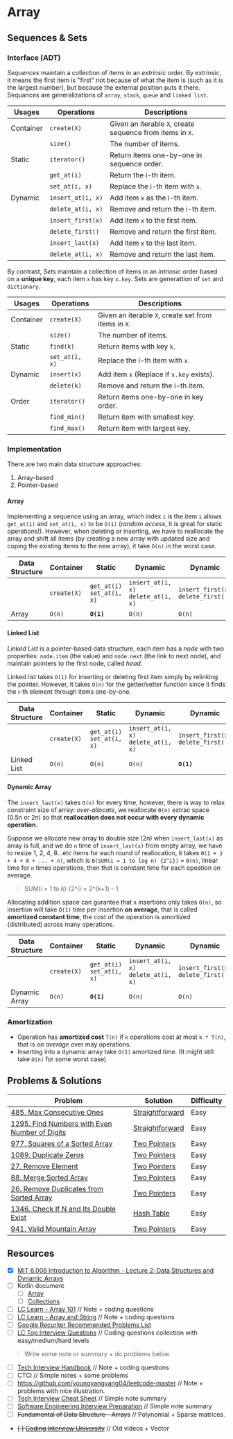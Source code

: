# Array
## Sequences & Sets
### Interface (ADT)
*Sequences* maintain a collection of items in an *extrinsic* order. By extrinsic, it means the first item is "first" not because of what the item is (such as it is the largest number), but because the external position puts it there. Sequances are generalizations of `array`, `stack`, `queue` and `linked list`.

| Usages    | Operations        | Descriptions                                          |
|-----------|-------------------|-------------------------------------------------------|
| Container | `create(X)`       | Given an iterable `X`, create sequence from items in `X`. |
|           | `size()`          | The number of items.                                  |
| Static    | `iterator()`      | Return items one-by-one in sequence order.            |
|           | `get_at(i)`       | Return the i-th item.                                 |
|           | `set_at(i, x)`    | Replace the i-th item with `x`.                         |
| Dynamic   | `insert_at(i, x)` | Add item `x` as the i-th item.                          |
|           | `delete_at(i, x)` | Remove and return the i-th item.                      |
|           | `insert_first(x)`  | Add item `x` to the first item.                         |
|           | `delete_first()`  | Remove and return the first item.                     |
|           | `insert_last(x)`   | Add item `x` to the last item.                          |
|           | `delete_at(i, x)` | Remove and return the last item.                      |

By contrast, *Sets* maintain a collection of items in an *intrinsic* order based on a **unique key**, each item `x` has key `x.key`. Sets are generattion of `set` and `dictionary`.

| Usages    | Operations     | Descriptions                                         |
|-----------|----------------|------------------------------------------------------|
| Container | `create(X)`    | Given an iterable `X`, create set from items in `X`. |
|           | `size()`       | The number of items.                                 |
| Static    | `find(k)`      | Return items with key `k`.                           |
|           | `set_at(i, x)` | Replace the i-th item with `x`.                      |
| Dynamic   | `insert(x)`    | Add item `x` (Replace if `x.key` exists).            |
|           | `delete(k)`    | Remove and return the i-th item.                     |
| Order     | `iterator()`   | Return items one-by-one in key order.                |
|           | `find_min()`   | Return item with smallest key.                       |
|           | `find_max()`   | Return item with largest key.                        |

### Implementation
There are two main data structure approaches:
1. Array-based
2. Pointer-based

#### Array
Implementing a sequence using an array, which index `i` is the item `i` allows `get_at(i)` and `set_at(i, x)` to be `O(1)` (*random access*, it is great for static operations!). However, when deleting or inserting, we have to reallocate the array and shift all items (by creating a new array with updated size and coping the existing items to the new array), it take `O(n)` in the worst case.

| Data Structure | Container   | Static                     | Dynamic                             | Dynamic                            | Dynamic                          |
|----------------|-------------|----------------------------|-------------------------------------|------------------------------------|----------------------------------|
|                | `create(X)` | `get_at(i)` `set_at(i, x)` | `insert_at(i, x)` `delete_at(i, x)` | `insert_first(x)` `delete_first()` | `insert_last(x)` `delete_last()` |
| Array          | `O(n)`      | **`O(1)`**                 | `O(n)`                              | `O(n)`                             | `O(n)`                           |

#### Linked List
*Linked List* is a pointer-based data structure, each item has a *node* with two properties: `node.item` (the value) and `node.next` (the link to next node), and maintain pointers to the first node, called *head*.

Linked list takes `O(1)` for inserting or deleting first item simply by relinking the pointer. However, it takes `O(n)` for the getter/setter function since it finds the i-th element through items one-by-one.

| Data Structure | Container   | Static                     | Dynamic                             | Dynamic                            | Dynamic                          |
|----------------|-------------|----------------------------|-------------------------------------|------------------------------------|----------------------------------|
|                | `create(X)` | `get_at(i)` `set_at(i, x)` | `insert_at(i, x)` `delete_at(i, x)` | `insert_first(x)` `delete_first()` | `insert_last(x)` `delete_last()` |
| Linked List    | `O(n)`      | `O(n)`                     | `O(n)`                              | **`O(1)`**                         | `O(n)`                           |

#### Dynamic Array
The `insert_last(x)` takes `O(n)` for every time, however, there is way to relax constraint size of array: *over-allocate*, we reallocate `Θ(n)` extrac space (0.5n or 2n) so that **reallocation does not occur with every dynamic operation**.

Suppose we allocate new array to double size (2n) when `insert_last(x)` as array is full, and we do `n` time of `insert_last(x)` from empty array, we have to resize 1, 2, 4, 8...etc items for each round of reallocation, it takes `Θ(1 + 2 + 4 + 8 + ... + n)`, which is `Θ(SUM(i = 1 to log n) {2^i})` = `Θ(n)`, linear time for `n` times operations, then that is constant time for each opeation on average.

> SUM(i = 1 to k) {2^i} = 2^(k+1) - 1

Allocating addition space can gurantee that `n` insertions only takes `O(n)`, so insertion will take `O(1)` time per insertion **on average**, that is called **amortized constant time**, the cost of the operation is amortized (distributed) across many operations.

| Data Structure | Container   | Static                     | Dynamic                             | Dynamic                            | Dynamic                          |
|----------------|-------------|----------------------------|-------------------------------------|------------------------------------|----------------------------------|
|                | `create(X)` | `get_at(i)` `set_at(i, x)` | `insert_at(i, x)` `delete_at(i, x)` | `insert_first(x)` `delete_first()` | `insert_last(x)` `delete_last()` |
| Dynamic Array  | `O(n)`      | **`O(1)`**                     | `O(n)`                              | `O(n)`                             | **`O(1)`**                       |

### Amortization
* Operation has **amortized cost** `T(n)` if `k` operations cost at most `k * T(n)`, that is *on average* over may operations.
* Inserting into a dynamic array take `O(1)` amortized time. (It might still take `O(n)` for some worst case)

## Problems & Solutions
| Problem         | Solution | Difficulty |
|------------------|----------|------------|
|[485. Max Consecutive Ones](https://leetcode.com/problems/max-consecutive-ones/)|[Straightforward](../leetcode/485.max-consecutive-ones.md)|Easy|
|[1295. Find Numbers with Even Number of Digits](https://leetcode.com/problems/find-numbers-with-even-number-of-digits/)|[Straightforward](../leetcode/1295.find-numbers-with-even-number-of-digits.md)|Easy|
|[977. Squares of a Sorted Array](https://leetcode.com/problems/squares-of-a-sorted-array/)|[Two Pointers](../leetcode/977.squares-of-a-sorted-array.md)|Easy|
|[1089. Duplicate Zeros](https://leetcode.com/problems/duplicate-zeros/)|[Two Pointers](../leetcode/1089.duplicate-zeros.md)|Easy|
|[27. Remove Element](https://leetcode.com/problems/remove-element/)|[Two Pointers](../leetcode/27.remove-element.md)|Easy|
|[88. Merge Sorted Array](https://leetcode.com/problems/merge-sorted-array/)|[Two Pointers](../leetcode/88.merge-sorted-array.md)|Easy|
|[26. Remove Duplicates from Sorted Array](https://leetcode.com/problems/remove-duplicates-from-sorted-array/)|[Two Pointers](../leetcode/26.remove-duplicates-from-sorted-array.md)|Easy|
|[1346. Check If N and Its Double Exist](https://leetcode.com/problems/check-if-n-and-its-double-exist/)|[Hash Table](../leetcode/1346.check-if-n-and-its-double-exist.md)|Easy|
|[941. Valid Mountain Array](https://leetcode.com/problems/valid-mountain-array/)|[Two Pointers](../leetcode/941.valid-mountain-array.md)|Easy|

## Resources
- [X] [MIT 6.006 Introduction to Algorithm - Lecture 2: Data Structures and Dynamic Arrays](https://ocw.mit.edu/courses/electrical-engineering-and-computer-science/6-006-introduction-to-algorithms-spring-2020/lecture-videos/lecture-2-data-structures-and-dynamic-arrays/)
- [ ] Kotlin document
    - [ ] [Array](https://kotlinlang.org/docs/basic-types.html#arrays)
    - [ ] [Collections](https://kotlinlang.org/docs/collections-overview.html)
- [ ] [LC Learn - Array 101](https://leetcode.com/explore/learn/card/fun-with-arrays/) // Note + coding questions
- [ ] [LC Learn - Array and String](https://leetcode.com/explore/learn/card/array-and-string/) // Note + coding questions
- [ ] [Google Recuriter Recommended Problems List](https://turingplanet.org/2020/09/18/leetcode_planning_list/#Array)
- [ ] [LC Top Interview Questions](https://leetcode.com/explore/interview/card/top-interview-questions-medium/103/array-and-strings/) // Coding questions collection with easy/medium/hard levels
> Write some note or summary + do problems below
- [ ] [Tech Interview Handbook](https://www.techinterviewhandbook.org/algorithms/array) // Note + coding questions
- [ ] CTCI // Simple notes + some problems
- [ ] https://github.com/youngyangyang04/leetcode-master // Note + problems with nice illustration.
- [ ] [Tech Interview Cheat Sheet](https://github.com/TSiege/Tech-Interview-Cheat-Sheet#array) // Simple note summary
- [ ] [Software Engineering Interview Preparation](https://github.com/orrsella/soft-eng-interview-prep/blob/master/topics/data-structures.md#arrays) // Simple note summary
- [ ] ~~Fundamental of Data Structure - Arrays~~  // Polynomial + Sparse matrices.
- ~~[ ] [Coding Interview University](https://github.com/jwasham/coding-interview-university#arrays)~~ // Old videos + Vector